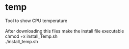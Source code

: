 # temp

Tool to show CPU temperature<br /><br />
After downloading this files make the install file executable<br />
chmod +x install_Temp.sh<br />
./install_temp.sh
